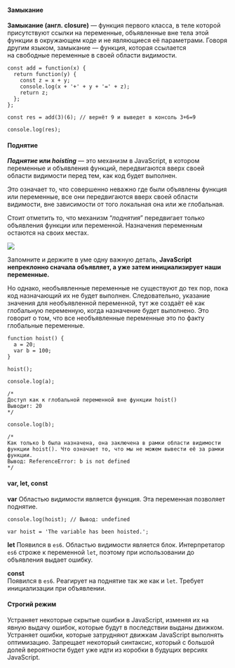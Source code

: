 #### Замыкание 

**Замыкание (англ. closure)** — функция первого класса, в теле которой присутствуют ссылки на переменные, объявленные вне тела этой функции в окружающем коде и не являющиеся её параметрами. Говоря другим языком, замыкание — функция, которая ссылается на свободные переменные в своей области видимости.

```
const add = function(x) {
  return function(y) {
    const z = x + y;
    console.log(x + '+' + y + '=' + z);
    return z;
  };
};

const res = add(3)(6); // вернёт 9 и выведет в консоль 3+6=9

console.log(res);
```

  
#### Поднятие

**_Поднятие_ или _hoisting_** — это механизм в JavaScript, в котором переменные и объявления функций, передвигаются вверх своей области видимости перед тем, как код будет выполнен.

Это означает то, что совершенно неважно где были объявлены функция или переменные, все они передвигаются вверх своей области видимости, вне зависимости от того локальная она или же глобальная.

Стоит отметить то, что механизм “_поднятия_” передвигает только объявления функции или переменной. Назначения переменным остаются на своих местах.

![](https://telegra.ph/file/ea50f38217e3590fe044e.png)

Запомните и держите в уме одну важную деталь, **JavaScript непреклонно сначала объявляет, а уже затем инициализирует наши переменные.**

Но однако, необъявленные переменные не существуют до тех пор, пока код назначающий их не будет выполнен. Следовательно, указание значения для необъявленной переменной, тут же создаёт её как глобальную переменную, когда назначение будет выполнено. Это говорит о том, что все необъявленные переменные это по факту глобальные переменные.

```
function hoist() {
  a = 20;
  var b = 100;
}

hoist();

console.log(a);

/*
Доступ как к глобальной переменной вне функции hoist()
Выводит: 20
*/

console.log(b);

/*
Как только b была назначена, она заключена в рамки области видимости функции hoist(). Что означает то, что мы не можем вывести её за рамки функции.
Вывод: ReferenceError: b is not defined
*/
```


#### var, let, const

**var**
Областью видимости является функция. Эта переменная позволяет поднятие.

```
console.log(hoist); // Вывод: undefined

var hoist = 'The variable has been hoisted.';
```
  
**let**
Появился в `es6`. Областью видимости является блок. Интерпретатор `es6` строже к переменной `let`, поэтому при использовании до объявления выдает ошибку.

**const**  
Появился в `es6`. Реагирует на поднятие так же как и `let`. Требует инициализации при объявлении.  


#### Строгий режим

Устраняет некоторые скрытые ошибки в JavaScript, изменяя их на явную выдачу ошибок, которые будут в последствии выданы движком.
Устраняет ошибки, которые затрудняют движкам JavaScript выполнять оптимизацию.
Запрещает некоторый синтаксис, который с большой долей вероятности будет уже идти из коробки в будущих версиях JavaScript.